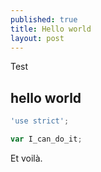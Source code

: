 ```yaml
---
published: true
title: Hello world
layout: post
---
```

Test

## hello world

```javascript
'use strict';

var I_can_do_it;
```

Et voilà.